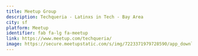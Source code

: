 ```yaml
---
title: Meetup Group
description: Techqueria - Latinxs in Tech - Bay Area
city: sf
platform: Meetup
identifier: fab fa-lg fa-meetup
link: https://www.meetup.com/techqueria/
image: https://secure.meetupstatic.com/s/img/7223371979728590/app_download/social/fb/meetup.en.png
---
```


